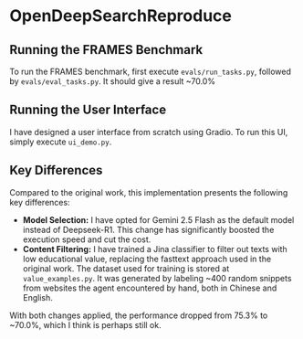 # OpenDeepSearchReproduce

## Running the FRAMES Benchmark

To run the FRAMES benchmark, first execute `evals/run_tasks.py`, followed by `evals/eval_tasks.py`. It should give a result ~70.0%

## Running the User Interface

I have designed a user interface from scratch using Gradio. To run this UI, simply execute `ui_demo.py`.

## Key Differences

Compared to the original work, this implementation presents the following key differences:

- **Model Selection:** I have opted for Gemini 2.5 Flash as the default model instead of Deepseek-R1. This change has significantly boosted the execution speed and cut the cost. 
- **Content Filtering:** I have trained a Jina classifier to filter out texts with low educational value, replacing the fasttext approach used in the original work. The dataset used for training is stored at `value_examples.py`. It was generated by labeling ~400 random snippets from websites the agent encountered by hand, both in Chinese and English.

With both changes applied, the performance dropped from 75.3% to ~70.0%, which I think is perhaps still ok.
